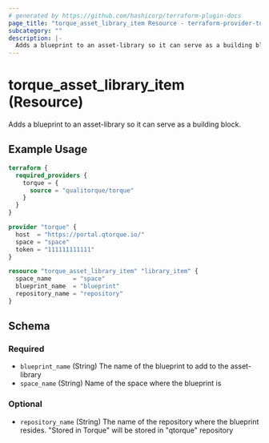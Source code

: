 ```yaml
---
# generated by https://github.com/hashicorp/terraform-plugin-docs
page_title: "torque_asset_library_item Resource - terraform-provider-torque"
subcategory: ""
description: |-
  Adds a blueprint to an asset-library so it can serve as a building block.
---
```


# torque_asset_library_item (Resource)

Adds a blueprint to an asset-library so it can serve as a building block.

## Example Usage

```terraform
terraform {
  required_providers {
    torque = {
      source = "qualitorque/torque"
    }
  }
}

provider "torque" {
  host  = "https://portal.qtorque.io/"
  space = "space"
  token = "111111111111"
}

resource "torque_asset_library_item" "library_item" {
  space_name      = "space"
  blueprint_name  = "blueprint"
  repository_name = "repository"
}
```

<!-- schema generated by tfplugindocs -->
## Schema

### Required

- `blueprint_name` (String) The name of the blueprint to add to the asset-library
- `space_name` (String) Name of the space where the blueprint is

### Optional

- `repository_name` (String) The name of the repository where the blueprint resides. "Stored in Torque" will be stored in "qtorque" repository
